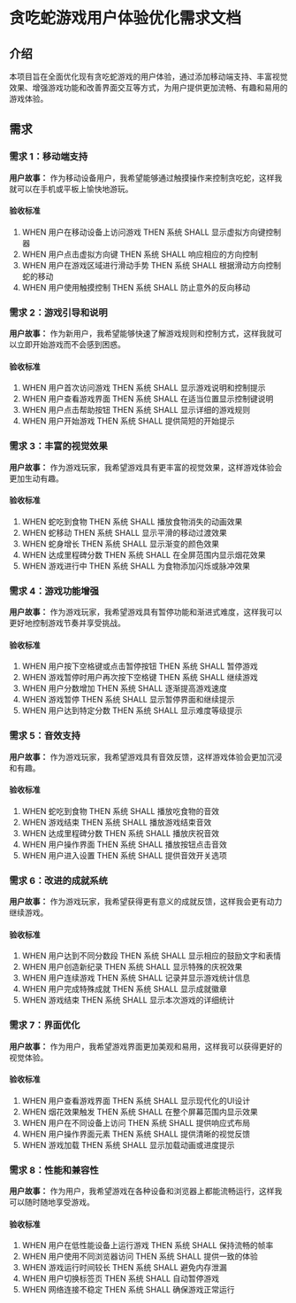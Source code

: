 # 贪吃蛇游戏用户体验优化需求文档

## 介绍

本项目旨在全面优化现有贪吃蛇游戏的用户体验，通过添加移动端支持、丰富视觉效果、增强游戏功能和改善界面交互等方式，为用户提供更加流畅、有趣和易用的游戏体验。

## 需求

### 需求 1：移动端支持

**用户故事：** 作为移动设备用户，我希望能够通过触摸操作来控制贪吃蛇，这样我就可以在手机或平板上愉快地游玩。

#### 验收标准

1. WHEN 用户在移动设备上访问游戏 THEN 系统 SHALL 显示虚拟方向键控制器
2. WHEN 用户点击虚拟方向键 THEN 系统 SHALL 响应相应的方向控制
3. WHEN 用户在游戏区域进行滑动手势 THEN 系统 SHALL 根据滑动方向控制蛇的移动
4. WHEN 用户使用触摸控制 THEN 系统 SHALL 防止意外的反向移动

### 需求 2：游戏引导和说明

**用户故事：** 作为新用户，我希望能够快速了解游戏规则和控制方式，这样我就可以立即开始游戏而不会感到困惑。

#### 验收标准

1. WHEN 用户首次访问游戏 THEN 系统 SHALL 显示游戏说明和控制提示
2. WHEN 用户查看游戏界面 THEN 系统 SHALL 在适当位置显示控制键说明
3. WHEN 用户点击帮助按钮 THEN 系统 SHALL 显示详细的游戏规则
4. WHEN 用户开始游戏 THEN 系统 SHALL 提供简短的开始提示

### 需求 3：丰富的视觉效果

**用户故事：** 作为游戏玩家，我希望游戏具有更丰富的视觉效果，这样游戏体验会更加生动有趣。

#### 验收标准

1. WHEN 蛇吃到食物 THEN 系统 SHALL 播放食物消失的动画效果
2. WHEN 蛇移动 THEN 系统 SHALL 显示平滑的移动过渡效果
3. WHEN 蛇身增长 THEN 系统 SHALL 显示渐变的颜色效果
4. WHEN 达成里程碑分数 THEN 系统 SHALL 在全屏范围内显示烟花效果
5. WHEN 游戏进行中 THEN 系统 SHALL 为食物添加闪烁或脉冲效果

### 需求 4：游戏功能增强

**用户故事：** 作为游戏玩家，我希望游戏具有暂停功能和渐进式难度，这样我可以更好地控制游戏节奏并享受挑战。

#### 验收标准

1. WHEN 用户按下空格键或点击暂停按钮 THEN 系统 SHALL 暂停游戏
2. WHEN 游戏暂停时用户再次按下空格键 THEN 系统 SHALL 继续游戏
3. WHEN 用户分数增加 THEN 系统 SHALL 逐渐提高游戏速度
4. WHEN 游戏暂停 THEN 系统 SHALL 显示暂停界面和继续提示
5. WHEN 用户达到特定分数 THEN 系统 SHALL 显示难度等级提示

### 需求 5：音效支持

**用户故事：** 作为游戏玩家，我希望游戏具有音效反馈，这样游戏体验会更加沉浸和有趣。

#### 验收标准

1. WHEN 蛇吃到食物 THEN 系统 SHALL 播放吃食物的音效
2. WHEN 游戏结束 THEN 系统 SHALL 播放游戏结束音效
3. WHEN 达成里程碑分数 THEN 系统 SHALL 播放庆祝音效
4. WHEN 用户操作界面 THEN 系统 SHALL 播放按钮点击音效
5. WHEN 用户进入设置 THEN 系统 SHALL 提供音效开关选项

### 需求 6：改进的成就系统

**用户故事：** 作为游戏玩家，我希望获得更有意义的成就反馈，这样我会更有动力继续游戏。

#### 验收标准

1. WHEN 用户达到不同分数段 THEN 系统 SHALL 显示相应的鼓励文字和表情
2. WHEN 用户创造新纪录 THEN 系统 SHALL 显示特殊的庆祝效果
3. WHEN 用户连续游戏 THEN 系统 SHALL 记录并显示游戏统计信息
4. WHEN 用户完成特殊成就 THEN 系统 SHALL 显示成就徽章
5. WHEN 游戏结束 THEN 系统 SHALL 显示本次游戏的详细统计

### 需求 7：界面优化

**用户故事：** 作为用户，我希望游戏界面更加美观和易用，这样我可以获得更好的视觉体验。

#### 验收标准

1. WHEN 用户查看游戏界面 THEN 系统 SHALL 显示现代化的UI设计
2. WHEN 烟花效果触发 THEN 系统 SHALL 在整个屏幕范围内显示效果
3. WHEN 用户在不同设备上访问 THEN 系统 SHALL 提供响应式布局
4. WHEN 用户操作界面元素 THEN 系统 SHALL 提供清晰的视觉反馈
5. WHEN 游戏加载 THEN 系统 SHALL 显示加载动画或进度提示

### 需求 8：性能和兼容性

**用户故事：** 作为用户，我希望游戏在各种设备和浏览器上都能流畅运行，这样我可以随时随地享受游戏。

#### 验收标准

1. WHEN 用户在低性能设备上运行游戏 THEN 系统 SHALL 保持流畅的帧率
2. WHEN 用户使用不同浏览器访问 THEN 系统 SHALL 提供一致的体验
3. WHEN 游戏运行时间较长 THEN 系统 SHALL 避免内存泄漏
4. WHEN 用户切换标签页 THEN 系统 SHALL 自动暂停游戏
5. WHEN 网络连接不稳定 THEN 系统 SHALL 确保游戏正常运行